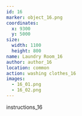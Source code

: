 ```yaml
---
id: 16
marker: object_16.png
coordinates:
  x: 9300
  y: 5000
size:
  width: 1100
  height: 800
name: Laundry Room_16
author: author_16
location: common
action: washing clothes_16
images:
  - 16_01.png
  - 16_02.png
---
```


instructions_16

